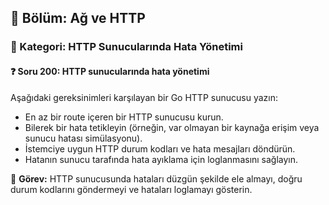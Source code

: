 ## 📘 Bölüm: Ağ ve HTTP  
### 🔹 Kategori: HTTP Sunucularında Hata Yönetimi  
#### ❓ Soru 200: HTTP sunucularında hata yönetimi

Aşağıdaki gereksinimleri karşılayan bir Go HTTP sunucusu yazın:

- En az bir route içeren bir HTTP sunucusu kurun.
- Bilerek bir hata tetikleyin (örneğin, var olmayan bir kaynağa erişim veya sunucu hatası simülasyonu).
- İstemciye uygun HTTP durum kodları ve hata mesajları döndürün.
- Hatanın sunucu tarafında hata ayıklama için loglanmasını sağlayın.

🔧 **Görev:** HTTP sunucusunda hataları düzgün şekilde ele almayı, doğru durum kodlarını göndermeyi ve hataları loglamayı gösterin.
